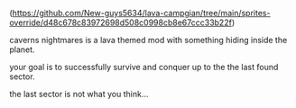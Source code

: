 (https://github.com/New-guys5634/lava-campgian/tree/main/sprites-override/d48c678c83972698d508c0998cb8e67ccc33b22f)

caverns nightmares is a lava themed mod with something hiding inside the planet.

your goal is to successfully survive and conquer up to the the last found sector.

the last sector is not what you think...
